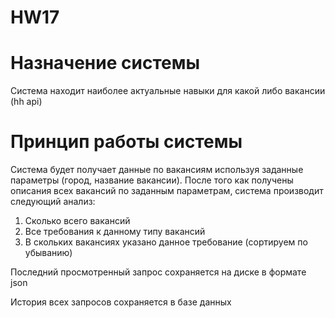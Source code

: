 # HW17
# Назначение системы
Система находит наиболее актуальные навыки для какой либо вакансии (hh api)

# Принцип работы системы
Система будет получает данные по вакансиям используя заданные параметры (город, название вакансии). После того как получены описания всех вакансий по заданным параметрам, система производит следующий анализ:
1. Сколько всего вакансий
2. Все требования к данному типу вакансий
3. В скольких вакансиях указано данное требование (сортируем по убыванию)

Последний просмотренный запрос сохраняется на диске в формате json

История всех запросов сохраняется в базе данных
